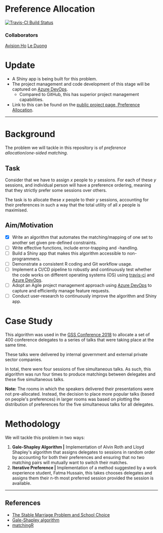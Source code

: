 # Preference Allocation
[![Travis-CI Build Status](https://travis-ci.org/avisionh/Preference-Allocation.svg?branch=master)](https://travis-ci.org/avisionh/Preference-Allocation)

### Collaborators
[Avision Ho](https://github.com/avisionh)
[Le Duong](https://github.com/ledu1993)

# Update
- A Shiny app is being built for this problem.
- The project management and code development of this stage will be captured on [Azure DevOps](https://azure.microsoft.com/en-gb/services/devops/). 
    - Compared to GitHub, this has superior project management capabilities.
- Link to this can be found on the [public project page, Preference Allocation](https://avisionh.visualstudio.com/Preference%20Allocation).

***

# Background
The problem we will tackle in this repository is of *preference allocation*/*one-sided matching*.

## Task
Consider that we have to assign *x* people to *y* sessions. For each of these *y* sessions,
and individual person will have a preference ordering, meaning that they strictly prefer some sessions over others.

The task is to allocate these *x* people to their *y* sessions, accounting for their preferences
in such a way that the total utility of all *x* people is maximised.

## Aim/Motivation
- [x] Write an algorithm that automates the matching/mapping of one set to another set given pre-defined constraints.
- [ ] Write effective functions, include error-trapping and -handling.
- [ ] Build a Shiny app that makes this algorithm accessible to non-programmers.
- [ ] Demonstrate a consistent R coding and Git workflow usage.
- [ ] Implement a CI/CD pipeline to robustly and continuously test whether the code works on different operating systems (OS) using [travis-ci](https://travis-ci.org/) and [Azure DevOps](https://azure.microsoft.com/en-gb/services/devops/).
- [ ] Adopt an Agile project management approach using [Azure DevOps](https://azure.microsoft.com/en-gb/services/devops/) to capture and efficiently manage feature requests.
- [ ] Conduct user-research to continuously improve the algorithm and Shiny app.

# Case Study
This algorithm was used in the [GSS Conference 2018](https://gss.civilservice.gov.uk/events/gss-conference-2018/) to allocate a set of 400 conference delegates to a series of talks that were taking place at the same time. 

These talks were delivered by internal government and external private sector companies.

In total, there were four sessions of five simultaneous talks. As such, this algorithm was run four times to produce matchings between delegates and these five simultaneous talks.

**Note:** The rooms in which the speakers delivered their presentations were not pre-allocated. Instead, the decision to place more popular talks (based on people's preferences) in larger rooms was based on plotting the distribution of preferences for the five simultaneous talks for all delegates.

# Methodology
We will tackle this problem in two ways:
1. **Gale-Shapley Algorithm |** Implementation of Alvin Roth and Lloyd Shapley's algorithm that assigns delegates to sessions in random order by accounting for both their preferences and ensuring that no two matching pairs will mutually want to switch their matches.
1. **Iterative Preference |** Implementation of a method suggested by a work experience student, Fatma Hussain, this takes chooses delegates and assigns them their n-th most preferred session provided the session is available. 
***

## References
- [The Stable Marriage Problem and School Choice](http://www.ams.org/publicoutreach/feature-column/fc-2015-03)
- [Gale-Shapley algorithm](https://www.nobelprize.org/nobel_prizes/economic-sciences/laureates/2012/popular-economicsciences2012.pdf)
- [matchingR](https://cran.r-project.org/web/packages/matchingR/vignettes/matchingR-intro.html)

